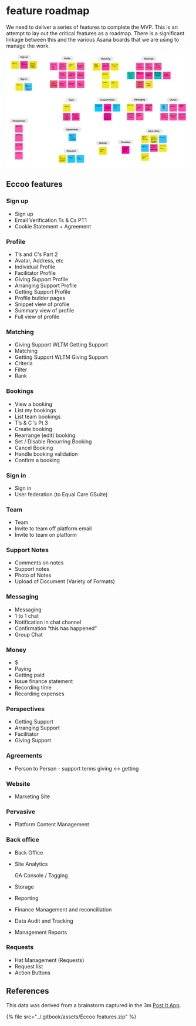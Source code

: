 # feature roadmap

We need to deliver a series of features to complete the MVP. This is an attempt to lay out the critical features as a roadmap. There is a significant linkage between this and the various Asana boards that we are using to manage the work.

![](<../.gitbook/assets/Eccoo features.png>)



## Eccoo features

### Sign up

* Sign up
* Email Verification Ts & Cs PT1
* Cookie Statement + Agreement

### Profile

* T’s and C's Part 2
* Avatar, Address, etc
* Individual Profile
* Facilitator Profile
* Giving Support Profile
* Arranging Support Profile
* Getting Support Profile
* Profile builder pages
* Snippet view of profile
* Summary view of profile
* Full view of profile

### Matching

* Giving Support WLTM Getting Support
* Matching
* Getting Support WLTM Giving Support
* Criteria
* Filter
* Rank

### Bookings

* View a booking
* List my bookings
* List team bookings
* T’s & C ’s Pt 3
* Create booking
* Rearrange (edit) booking
* Set / Disable Recurring Booking
* Cancel Booking
* Handle booking validation
* Confirm a booking

### Sign in

* Sign in
* User federation (to Equal Care GSuite)

### Team

* Team
* Invite to team off platform email
* Invite to team on platform

### Support Notes

* Comments on notes
* Support notes
* Photo of Notes
* Upload of Document (Variety of Formats)

### Messaging

* Messaging
* 1 to 1 chat
* Notification in chat channel
* Confirmation “this has happened”
* Group Chat

### Money

* $
* Paying
* Getting paid
* Issue finance statement
* Recording time
* Recording expenses

### Perspectives

* Getting Support
* Arranging Support
* Facilitator
* Giving Support

### Agreements

* Person to Person - support terms giving <-> getting

### Website

* Marketing Site

### Pervasive

* Platform Content Management

### Back office

* Back Office
*   Site Analytics

    GA Console / Tagging
* Storage
* Reporting
* Finance Management and reconciliation
* Data Audit and Tracking
* Management Reports

### Requests

* Hat Management (Requests)
* Request list
* Action Buttons

## References

This data was derived from a brainstorm captured in the 3m [Post It App](https://www.post-it.com/3M/en\_US/post-it/ideas/app/).

{% file src="../.gitbook/assets/Eccoo features.zip" %}
